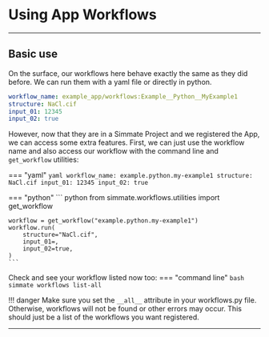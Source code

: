 # Using App Workflows

-------------------------------------------------------------------------------

## Basic use

On the surface, our workflows here behave exactly the same as they did before. We can run them with a yaml file or directly in python.

``` yaml
workflow_name: example_app/workflows:Example__Python__MyExample1
structure: NaCl.cif
input_01: 12345
input_02: true
```

However, now that they are in a Simmate Project and we registered the App, we
can access some extra features. First, we can just use the workflow name and
also access our workflow with the command line and `get_workflow` utilities:

=== "yaml"
    ``` yaml
    workflow_name: example.python.my-example1
    structure: NaCl.cif
    input_01: 12345
    input_02: true
    ```

=== "python"
    ``` python
    from simmate.workflows.utilities import get_workflow
    
    workflow = get_workflow("example.python.my-example1")
    workflow.run(
        structure="NaCl.cif",
        input_01=,
        input_02=true,
    )
    ```

Check and see your workflow listed now too:
=== "command line"
    ``` bash
    simmate workflows list-all
    ```

!!! danger
    Make sure you set the `__all__` attribute in your workflows.py file. Otherwise,
    workflows will not be found or other errors may occur. This should just be
    a list of the workflows you want registered.

-------------------------------------------------------------------------------
